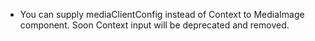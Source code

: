 - You can supply mediaClientConfig instead of Context to MediaImage component. Soon Context input will be deprecated and removed.